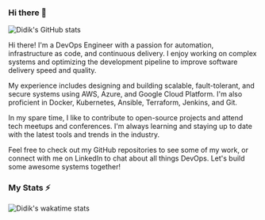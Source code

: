 ### Hi there 👋

![Didik's GitHub stats](https://github-readme-stats.vercel.app/api?username=dxh30&show_icons=true&theme=dark&hide_rank=true)

Hi there! I'm a DevOps Engineer with a passion for automation, infrastructure as code, and continuous delivery. I enjoy working on complex systems and optimizing the development pipeline to improve software delivery speed and quality.

My experience includes designing and building scalable, fault-tolerant, and secure systems using AWS, Azure, and Google Cloud Platform. I'm also proficient in Docker, Kubernetes, Ansible, Terraform, Jenkins, and Git.

In my spare time, I like to contribute to open-source projects and attend tech meetups and conferences. I'm always learning and staying up to date with the latest tools and trends in the industry.

Feel free to check out my GitHub repositories to see some of my work, or connect with me on LinkedIn to chat about all things DevOps. Let's build some awesome systems together!

### My Stats ⚡

![Didik's wakatime stats](https://github-readme-stats.vercel.app/api/wakatime?username=DXH30&layout=compact&theme=dark)
